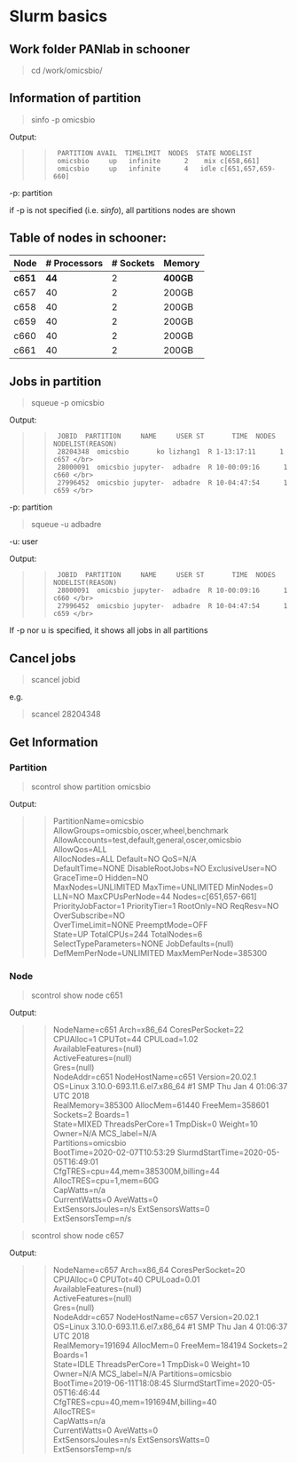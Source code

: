 # Slurm basics

## Work folder PANlab in schooner 
> cd /work/omicsbio/

## Information of partition
> sinfo -p omicsbio

Output: 

>>      PARTITION AVAIL  TIMELIMIT  NODES  STATE NODELIST  
>>      omicsbio     up   infinite      2    mix c[658,661] 
>>      omicsbio     up   infinite      4   idle c[651,657,659-660]
-p: partition

if -p is not specified (i.e. _sinfo_), all partitions nodes are shown

## Table of nodes in schooner:

|Node| # Processors| # Sockets | Memory |
|---|---|---|---|
|**c651**| **44** | 2 | **400GB**|  
|c657| 40 | 2 | 200GB|
|c658| 40 | 2 | 200GB|
|c659| 40 | 2 | 200GB|
|c660| 40 | 2 | 200GB|
|c661| 40 | 2 | 200GB|

## Jobs in partition

> squeue -p omicsbio

Output:

>>      JOBID  PARTITION     NAME     USER ST       TIME  NODES NODELIST(REASON) 
>>      28204348  omicsbio       ko lizhang1  R 1-13:17:11      1 c657 </br>
>>      28000091  omicsbio jupyter-  adbadre  R 10-00:09:16      1 c660 </br>
>>      27996452  omicsbio jupyter-  adbadre  R 10-04:47:54      1 c659 </br>

-p: partition <br>


> squeue -u adbadre

-u: user

Output:

>>      JOBID  PARTITION     NAME     USER ST       TIME  NODES NODELIST(REASON) 
>>      28000091  omicsbio jupyter-  adbadre  R 10-00:09:16      1 c660 </br>
>>      27996452  omicsbio jupyter-  adbadre  R 10-04:47:54      1 c659 </br>

If -p nor u is specified, it shows all jobs in all partitions

## Cancel jobs

> scancel jobid <br>

e.g. <br>
> scancel 28204348


## Get Information

### Partition

>  scontrol show partition omicsbio

Output:

>>  PartitionName=omicsbio
   AllowGroups=omicsbio,oscer,wheel,benchmark AllowAccounts=test,default,general,oscer,omicsbio AllowQos=ALL </br>
   AllocNodes=ALL Default=NO QoS=N/A </br>
   DefaultTime=NONE DisableRootJobs=NO ExclusiveUser=NO GraceTime=0 Hidden=NO </br>
   MaxNodes=UNLIMITED MaxTime=UNLIMITED MinNodes=0 LLN=NO MaxCPUsPerNode=44
   Nodes=c[651,657-661] </br>
   PriorityJobFactor=1 PriorityTier=1 RootOnly=NO ReqResv=NO OverSubscribe=NO </br>
   OverTimeLimit=NONE PreemptMode=OFF </br>
   State=UP TotalCPUs=244 TotalNodes=6 SelectTypeParameters=NONE
   JobDefaults=(null) </br>
   DefMemPerNode=UNLIMITED MaxMemPerNode=385300

### Node

>scontrol show node c651 </br>

Output:

>>NodeName=c651 Arch=x86_64 CoresPerSocket=22 </br>
   CPUAlloc=1 CPUTot=44 CPULoad=1.02 </br>
   AvailableFeatures=(null) </br>
   ActiveFeatures=(null) </br>
   Gres=(null) </br>
   NodeAddr=c651 NodeHostName=c651 Version=20.02.1 </br>
   OS=Linux 3.10.0-693.11.6.el7.x86_64 #1 SMP Thu Jan 4 01:06:37 UTC 2018 </br>
   RealMemory=385300 AllocMem=61440 FreeMem=358601 Sockets=2 Boards=1 </br>
   State=MIXED ThreadsPerCore=1 TmpDisk=0 Weight=10 Owner=N/A MCS_label=N/A </br>
   Partitions=omicsbio </br>
   BootTime=2020-02-07T10:53:29 SlurmdStartTime=2020-05-05T16:49:01 </br>
   CfgTRES=cpu=44,mem=385300M,billing=44 </br>
   AllocTRES=cpu=1,mem=60G </br>
   CapWatts=n/a </br>
   CurrentWatts=0 AveWatts=0 </br>
   ExtSensorsJoules=n/s ExtSensorsWatts=0 ExtSensorsTemp=n/s </br>
 
> scontrol show node c657 </br>

Output:

>> NodeName=c657 Arch=x86_64 CoresPerSocket=20 </br>
   CPUAlloc=0 CPUTot=40 CPULoad=0.01 </br>
   AvailableFeatures=(null) </br>
   ActiveFeatures=(null) </br>
   Gres=(null) </br>
   NodeAddr=c657 NodeHostName=c657 Version=20.02.1 </br>
   OS=Linux 3.10.0-693.11.6.el7.x86_64 #1 SMP Thu Jan 4 01:06:37 UTC 2018 </br>
   RealMemory=191694 AllocMem=0 FreeMem=184194 Sockets=2 Boards=1 </br>
   State=IDLE ThreadsPerCore=1 TmpDisk=0 Weight=10 Owner=N/A MCS_label=N/A
   Partitions=omicsbio </br>
   BootTime=2019-06-11T18:08:45 SlurmdStartTime=2020-05-05T16:46:44 </br>
   CfgTRES=cpu=40,mem=191694M,billing=40 </br>
   AllocTRES= </br>
   CapWatts=n/a</br>
   CurrentWatts=0 AveWatts=0 </br>
   ExtSensorsJoules=n/s ExtSensorsWatts=0 ExtSensorsTemp=n/s </br>